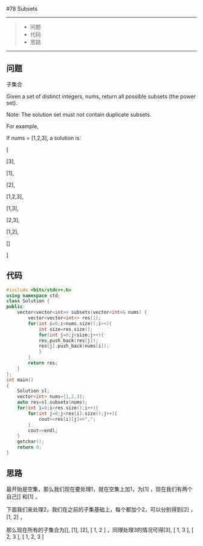 #78 Subsets

---

> * 问题
> * 代码
> * 思路

---

## 问题

子集合

Given a set of distinct integers, nums, return all possible subsets (the power set).

Note: The solution set must not contain duplicate subsets.

For example,

If nums = [1,2,3], a solution is:

[

  [3],

  [1],

  [2],

  [1,2,3],

  [1,3],

  [2,3],

  [1,2],

  []

]

## 代码

```C++
#include <bits/stdc++.h>
using namespace std;
class Solution {
public:
    vector<vector<int>> subsets(vector<int>& nums) {
        vector<vector<int>> res(1);
        for(int i=0;i<nums.size();i++){
            int size=res.size();
            for(int j=0;j<size;j++){
            res.push_back(res[j]);
            res[j].push_back(nums[i]);
            }
        }
        return res;
    }
};
int main()
{
    Solution sl;
    vector<int> nums={1,2,3};
    auto res=sl.subsets(nums);
    for(int i=0;i<res.size();i++){
        for(int j=0;j<res[i].size();j++){
            cout<<res[i][j]<<",";
        }
        cout<<endl;
    }
    getchar();
    return 0;
}
```

## 思路

最开始是空集，那么我们现在要处理1，就在空集上加1，为[1] ，现在我们有两个自己[] 和[1] ，

下面我们来处理2，我们在之前的子集基础上，每个都加个2，可以分别得到[2] ，[1, 2] ，

那么现在所有的子集合为[], [1], [2], [ 1, 2 ] ，同理处理3的情况可得[3], [ 1, 3 ], [ 2, 3 ], [ 1, 2, 3 ]